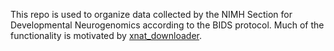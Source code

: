 This repo is used to organize data collected by the NIMH Section for Developmental Neurogenomics according to the BIDS protocol. Much of the functionality is motivated by [xnat_downloader](https://github.com/NeuroimagingUIowa/xnat_downloader).
